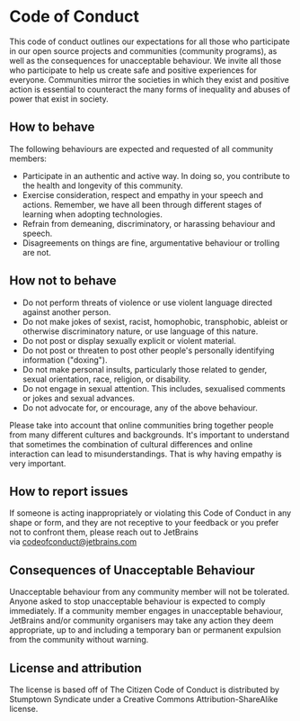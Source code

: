 # Code of Conduct

This code of conduct outlines our expectations for all those who participate in our open source projects and communities (community programs), as well as the consequences for unacceptable behaviour. We invite all those who participate to help us create safe and positive experiences for everyone. Communities mirror the societies in which they exist and positive action is essential to counteract the many forms of inequality and abuses of power that exist in society.

## How to behave

The following behaviours are expected and requested of all community members:

-   Participate in an authentic and active way. In doing so, you contribute to the health and longevity of this community.
-   Exercise consideration, respect and empathy in your speech and actions. Remember, we have all been through different stages of learning when adopting technologies.
-   Refrain from demeaning, discriminatory, or harassing behaviour and speech.
-   Disagreements on things are fine, argumentative behaviour or trolling are not.

## How not to behave

-   Do not perform threats of violence or use violent language directed against another person.
-   Do not make jokes of sexist, racist, homophobic, transphobic, ableist or otherwise discriminatory nature, or use language of this nature.
-   Do not post or display sexually explicit or violent material.
-   Do not post or threaten to post other people's personally identifying information ("doxing").
-   Do not make personal insults, particularly those related to gender, sexual orientation, race, religion, or disability.
-   Do not engage in sexual attention. This includes, sexualised comments or jokes and sexual advances.
-   Do not advocate for, or encourage, any of the above behaviour.

Please take into account that online communities bring together people from many different cultures and backgrounds. It's important to understand that sometimes the combination of cultural differences and online interaction can lead to misunderstandings. That is why having empathy is very important.

## How to report issues

If someone is acting inappropriately or violating this Code of Conduct in any shape or form, and they are not receptive to your feedback or you prefer not to confront them, please reach out to JetBrains via <codeofconduct@jetbrains.com>

## Consequences of Unacceptable Behaviour

Unacceptable behaviour from any community member will not be tolerated. Anyone asked to stop unacceptable behaviour is expected to comply immediately. If a community member engages in unacceptable behaviour, JetBrains and/or community organisers may take any action they deem appropriate, up to and including a temporary ban or permanent expulsion from the community without warning.

## License and attribution

The license is based off of The Citizen Code of Conduct is distributed by Stumptown Syndicate under a Creative Commons Attribution-ShareAlike license.
